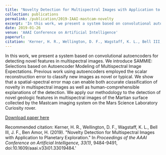 ```yaml
---
title: "Novelty Detection for Multispectral Images with Application to Planetary Exploration"
collection: publications
permalink: /publication/2019-IAAI-mastcam-novelty
excerpt: 'In this work, we present a system based on convolutional autoencoders for detecting novel features in multispectral images. We introduce SAMMIE: Selections based on Autoencoder Modeling of Multispectral Image Expectations. Previous work using autoencoders employed the scalar reconstruction error to classify new images as novel or typical. We show that a spatial-spectral error map can enable both accurate classification of novelty in multispectral images as well as human-comprehensible explanations of the detection. We apply our methodology to the detection of novel geologic features in multispectral images of the Martian surface collected by the Mastcam imaging system on the Mars Science Laboratory Curiosity rover.'
date: 2019-01-26
venue: 'AAAI Conference on Artificial Intelligence'
paperurl: 
citation: 'Kerner, H. R., Wellington, D. F., Wagstaff, K. L., Bell III, J. F., Ben Amor, H. (2019). &quot;Novelty Detection for Multispectral Images with Application to Planetary Exploration.&quot; In <i>Proceedings of the AAAI Conference on Artificial Intelligence, 33(1)</i>, 9484-9491, doi:10.1609/aaai.v33i01.33019484.'
---
```

In this work, we present a system based on convolutional autoencoders for detecting novel features in multispectral images. We introduce SAMMIE: Selections based on Autoencoder Modeling of Multispectral Image Expectations. Previous work using autoencoders employed the scalar reconstruction error to classify new images as novel or typical. We show that a spatial-spectral error map can enable both accurate classification of novelty in multispectral images as well as human-comprehensible explanations of the detection. We apply our methodology to the detection of novel geologic features in multispectral images of the Martian surface collected by the Mastcam imaging system on the Mars Science Laboratory Curiosity rover.

[Download paper here](https://www.aaai.org/ojs/index.php/AAAI/article/view/5003/4876)

Recommended citation: Kerner, H. R., Wellington, D. F., Wagstaff, K. L., Bell III, J. F., Ben Amor, H. (2019). &quot;Novelty Detection for Multispectral Images with Application to Planetary Exploration.&quot; In <i>Proceedings of the AAAI Conference on Artificial Intelligence, 33(1)</i>, 9484-9491, doi:10.1609/aaai.v33i01.33019484.'